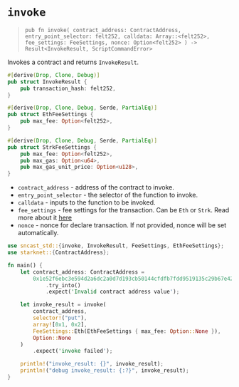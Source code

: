 # `invoke`

> `pub fn invoke(
    contract_address: ContractAddress,
    entry_point_selector: felt252,
    calldata: Array::<felt252>,
    fee_settings: FeeSettings,
    nonce: Option<felt252>
) -> Result<InvokeResult, ScriptCommandError>`

Invokes a contract and returns `InvokeResult`.

```rust
#[derive(Drop, Clone, Debug)]
pub struct InvokeResult {
    pub transaction_hash: felt252,
}

#[derive(Drop, Clone, Debug, Serde, PartialEq)]
pub struct EthFeeSettings {
    pub max_fee: Option<felt252>,
}

#[derive(Drop, Clone, Debug, Serde, PartialEq)]
pub struct StrkFeeSettings {
    pub max_fee: Option<felt252>,
    pub max_gas: Option<u64>,
    pub max_gas_unit_price: Option<u128>,
}
```

- `contract_address` - address of the contract to invoke.
- `entry_point_selector` - the selector of the function to invoke.
- `calldata` - inputs to the function to be invoked.
- `fee_settings` - fee settings for the transaction. Can be `Eth` or `Strk`. Read more about it [here](../../starknet/fees-and-versions.md)
- `nonce` - nonce for declare transaction. If not provided, nonce will be set automatically.

```rust
use sncast_std::{invoke, InvokeResult, FeeSettings, EthFeeSettings};
use starknet::{ContractAddress};

fn main() {
    let contract_address: ContractAddress =
        0x1e52f6ebc3e594d2a6dc2a0d7d193cb50144cfdfb7fdd9519135c29b67e427
            .try_into()
            .expect('Invalid contract address value');

    let invoke_result = invoke(
        contract_address,
        selector!("put"),
        array![0x1, 0x2],
        FeeSettings::Eth(EthFeeSettings { max_fee: Option::None }),
        Option::None
    )
        .expect('invoke failed');

    println!("invoke_result: {}", invoke_result);
    println!("debug invoke_result: {:?}", invoke_result);
}

```
